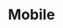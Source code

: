 ---
title: Mobile
tags: ["mobile", "cellphone", "phone", "device", "smartphone", "communication", "portable"]
icon: mobile
svg: '<svg xmlns="http://www.w3.org/2000/svg" width="24" height="24" fill="none" viewBox="0 0 24 24" stroke-width="1.5" stroke-linecap="round" stroke-linejoin="round" stroke="currentColor"><path d="M16.286 3H7.714C6.768 3 6 3.806 6 4.8v14.4c0 .994.768 1.8 1.714 1.8h8.572c.947 0 1.714-.806 1.714-1.8V4.8c0-.994-.767-1.8-1.714-1.8M10.5 6h3"/></svg>'
---
